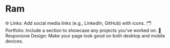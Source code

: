 # Ram
  🌐 Links: Add social media links (e.g., LinkedIn, GitHub) with icons.     🗂 Portfolio: Include a section to showcase any projects you’ve worked on.     📱 Responsive Design: Make your page look good on both desktop and mobile devices.
